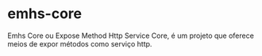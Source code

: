 # emhs-core
Emhs Core ou Expose Method Http Service Core, é um projeto que oferece meios de expor métodos como serviço http.
